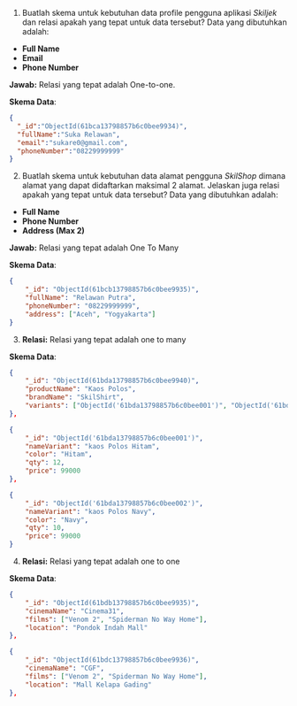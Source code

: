 1. Buatlah skema untuk kebutuhan data profile pengguna aplikasi *Skiljek* dan relasi apakah yang tepat untuk data tersebut?
Data yang dibutuhkan adalah:
- **Full Name**
- **Email**
- **Phone Number**

**Jawab:**
    Relasi yang tepat adalah One-to-one.

**Skema Data**:
```json
{
  "_id":"ObjectId(61bca13798857b6c0bee9934)",
  "fullName":"Suka Relawan",
  "email":"sukare0@gmail.com",
  "phoneNumber":"08229999999"
}
```

2. Buatlah skema untuk kebutuhan data alamat pengguna *SkilShop* dimana alamat yang dapat didaftarkan maksimal 2 alamat. Jelaskan juga relasi apakah yang tepat untuk data tersebut?
Data yang dibutuhkan adalah:
- **Full Name**
- **Phone Number**
- **Address (Max 2)**

**Jawab:**
    Relasi yang tepat adalah One To Many

**Skema Data**:
```json
{
    "_id": "ObjectId(61bcb13798857b6c0bee9935)",
    "fullName": "Relawan Putra",
    "phoneNumber": "08229999999",
    "address": ["Aceh", "Yogyakarta"]
}
```

3. **Relasi:** 
    Relasi yang tepat adalah one to many

**Skema Data**:
```json
{
    "_id": "ObjectId(61bda13798857b6c0bee9940)",
    "productName": "Kaos Polos",
    "brandName": "SkilShirt",
    "variants": ["ObjectId('61bda13798857b6c0bee001')", "ObjectId('61bda13798857b6c0bee002')"]
},

{
    "_id": "ObjectId('61bda13798857b6c0bee001')",
    "nameVariant": "kaos Polos Hitam",
    "color": "Hitam",
    "qty": 12,
    "price": 99000
},

{
    "_id": "ObjectId('61bda13798857b6c0bee002')",
    "nameVariant": "kaos Polos Navy",
    "color": "Navy",
    "qty": 10,
    "price": 99000
}
```

4. **Relasi:**
    Relasi yang tepat adalah one to one

**Skema Data**:
```json
{
    "_id": "ObjectId(61bdb13798857b6c0bee9935)",
    "cinemaName": "Cinema31",
    "films": ["Venom 2", "Spiderman No Way Home"],
    "location": "Pondok Indah Mall"
},

{
    "_id": "ObjectId(61bdc13798857b6c0bee9936)",
    "cinemaName": "CGF",
    "films": ["Venom 2", "Spiderman No Way Home"],
    "location": "Mall Kelapa Gading"
},
```